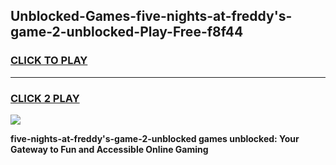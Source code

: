 
## Unblocked-Games-five-nights-at-freddy's-game-2-unblocked-Play-Free-f8f44
<h3>
<a href="https://premium76.site?title=five-nights-at-freddy's-game-2-unblocked&ref=17A">CLICK TO PLAY</a></h3>
<hr>

<h3>
<a href="https://premium76.site?title=five-nights-at-freddy's-game-2-unblocked&ref=17A">CLICK 2 PLAY</a>
  
</h3>

<a href="https://premium76.site?title=five-nights-at-freddy's-game-2-unblocked&ref=17A"><img src="https://clearcache.store/games.png"></a>


**five-nights-at-freddy's-game-2-unblocked games unblocked: Your Gateway to Fun and Accessible Online Gaming**

